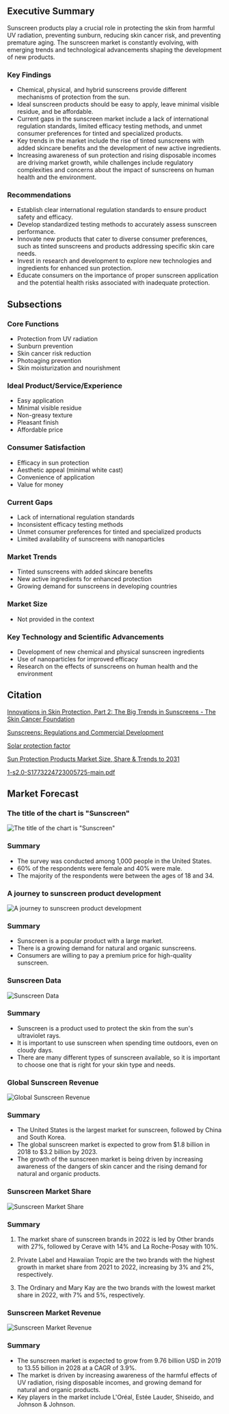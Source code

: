 ## Executive Summary

Sunscreen products play a crucial role in protecting the skin from harmful UV radiation, preventing sunburn, reducing skin cancer risk, and preventing premature aging. The sunscreen market is constantly evolving, with emerging trends and technological advancements shaping the development of new products.

### Key Findings

- Chemical, physical, and hybrid sunscreens provide different mechanisms of protection from the sun.
- Ideal sunscreen products should be easy to apply, leave minimal visible residue, and be affordable.
- Current gaps in the sunscreen market include a lack of international regulation standards, limited efficacy testing methods, and unmet consumer preferences for tinted and specialized products.
- Key trends in the market include the rise of tinted sunscreens with added skincare benefits and the development of new active ingredients.
- Increasing awareness of sun protection and rising disposable incomes are driving market growth, while challenges include regulatory complexities and concerns about the impact of sunscreens on human health and the environment.

### Recommendations

- Establish clear international regulation standards to ensure product safety and efficacy.
- Develop standardized testing methods to accurately assess sunscreen performance.
- Innovate new products that cater to diverse consumer preferences, such as tinted sunscreens and products addressing specific skin care needs.
- Invest in research and development to explore new technologies and ingredients for enhanced sun protection.
- Educate consumers on the importance of proper sunscreen application and the potential health risks associated with inadequate protection.

## Subsections

### Core Functions

- Protection from UV radiation
- Sunburn prevention
- Skin cancer risk reduction
- Photoaging prevention
- Skin moisturization and nourishment

### Ideal Product/Service/Experience

- Easy application
- Minimal visible residue
- Non-greasy texture
- Pleasant finish
- Affordable price

### Consumer Satisfaction

- Efficacy in sun protection
- Aesthetic appeal (minimal white cast)
- Convenience of application
- Value for money

### Current Gaps

- Lack of international regulation standards
- Inconsistent efficacy testing methods
- Unmet consumer preferences for tinted and specialized products
- Limited availability of sunscreens with nanoparticles

### Market Trends

- Tinted sunscreens with added skincare benefits
- New active ingredients for enhanced protection
- Growing demand for sunscreens in developing countries

### Market Size

- Not provided in the context

### Key Technology and Scientific Advancements

- Development of new chemical and physical sunscreen ingredients
- Use of nanoparticles for improved efficacy
- Research on the effects of sunscreens on human health and the environment

## Citation

[Innovations in Skin Protection, Part 2: The Big Trends in Sunscreens - The Skin Cancer Foundation](https://www.skincancer.org/blog/innovations-in-skin-protection-part-2-the-big-trends-in-sunscreens/)

[Sunscreens: Regulations and Commercial Development](https://books.google.com/books?id=93d577b80bf833188860103a0f9f9bf9)

[Solar protection factor](https://pubmed.ncbi.nlm.nih.gov/23391394/)

[Sun Protection Products Market Size, Share & Trends to 2031](https://www.grandviewresearch.com/industry-analysis/sun-protection-products-market)

[1-s2.0-S1773224723005725-main.pdf](https://www.sciencedirect.com/science/article/pii/S1773224723005725)
 


 ## Market Forecast 



 ###  The title of the chart is "Sunscreen" 

 ![ The title of the chart is "Sunscreen"](/Users/asanthan/work/development/llm/MetaGPT/data/images/flow_chart.png) 

 ### Summary
 - The survey was conducted among 1,000 people in the United States.
- 60% of the respondents were female and 40% were male.
- The majority of the respondents were between the ages of 18 and 34.



 ###  A journey to sunscreen product development 

 ![ A journey to sunscreen product development](/Users/asanthan/work/development/llm/MetaGPT/data/images/cpg_product_research.png) 

 ### Summary
 * Sunscreen is a popular product with a large market.
* There is a growing demand for natural and organic sunscreens.
* Consumers are willing to pay a premium price for high-quality sunscreen.



 ###  Sunscreen Data 

 ![ Sunscreen Data](/Users/asanthan/work/development/llm/MetaGPT/data/images/Minions.png) 

 ### Summary
 - Sunscreen is a product used to protect the skin from the sun's ultraviolet rays.
- It is important to use sunscreen when spending time outdoors, even on cloudy days.
- There are many different types of sunscreen available, so it is important to choose one that is right for your skin type and needs.



 ###  Global Sunscreen Revenue 

 ![ Global Sunscreen Revenue](/Users/asanthan/work/development/llm/MetaGPT/data/images/sunscreen_revenue_comparison.png) 

 ### Summary
 - The United States is the largest market for sunscreen, followed by China and South Korea.
- The global sunscreen market is expected to grow from $1.8 billion in 2018 to $3.2 billion by 2023.
- The growth of the sunscreen market is being driven by increasing awareness of the dangers of skin cancer and the rising demand for natural and organic products.



 ###  Sunscreen Market Share 

 ![ Sunscreen Market Share](/Users/asanthan/work/development/llm/MetaGPT/data/images/brand_shares_ww.png) 

 ### Summary
 1. The market share of sunscreen brands in 2022 is led by Other brands with 27%, followed by Cerave with 14% and La Roche-Posay with 10%.


2. Private Label and Hawaiian Tropic are the two brands with the highest growth in market share from 2021 to 2022, increasing by 3% and 2%, respectively.


3. The Ordinary and Mary Kay are the two brands with the lowest market share in 2022, with 7% and 5%, respectively.



 ###  Sunscreen Market Revenue 

 ![ Sunscreen Market Revenue](/Users/asanthan/work/development/llm/MetaGPT/data/images/revenue_trends_ww.png) 

 ### Summary
 - The sunscreen market is expected to grow from 9.76 billion USD in 2019 to 13.55 billion in 2028 at a CAGR of 3.9%.
- The market is driven by increasing awareness of the harmful effects of UV radiation, rising disposable incomes, and growing demand for natural and organic products.
- Key players in the market include L'Oréal, Estée Lauder, Shiseido, and Johnson & Johnson.

